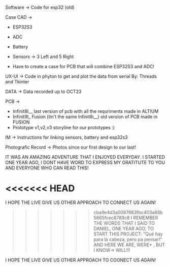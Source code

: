 Software -> 
  Code for esp32 (old)

Case CAD ->
  * ESP32S3
  * ADC
  * Battery
  * Sensors -> 3 Left and 5 Right

  * Have to create a case for PCB that will combine ESP32S3 and ADC!

UX-UI ->
  Code in phyton to get and plot the data from serial 
  By: Threads and Tkinter


DATA ->
  Data recorded up to OCT23


PCB ->
  * Infinit8I__ last version of pcb with all the requriments made in ALTIUM
  * Infinit9I_ Fusion (itn't the same Infinit8i__) old version of PCB made in FUSION
  * Prototype v1,v2,v3 storyline for our prototypes :)

IM -> 
  Instructions for linking sensors, battery and esp32s3

Photografic Record ->
  Photos since our first design to our last!





IT WAS AN AMAZING ADVENTURE THAT I ENJOYED EVERYDAY. I STARTED ONE YEAR AGO, I DONT HAVE WORD TO EXPRESS MY GRATITUTE TO YOU AND EVERYONE WHO CAN READ THIS!


<<<<<<< HEAD
=======
I HOPE THE LIVE GIVE US OTHER APPROACH TO CONNECT US AGAIN!

>>>>>>> cba9e4d3a0087663fbc403a88b5665fcec8789c8
I REMEMBER THE WORDS THAT I SAID TO DANIEL, ONE YEAR AGO, TO START THIS PROJECT:
  "Qué hay para la cabeza, pero pa pensar!"
AND HERE WE ARE, WERE*
, BUT I KNOW-> WILL!!!

I HOPE THE LIVE GIVE US OTHER APPROACH TO COONECT US AGAIN!

